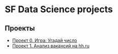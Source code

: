 # SF Data Science projects

## Проекты

* [Проект 0. Игра: Угадай число](https://github.com/PoluboyarinovSI/SF_DataScience/tree/main/project_0)
* [Проект 1. Анализ вакансий на hh.ru](https://github.com/PoluboyarinovSI/SF_DataScience/tree/main/project_1)

